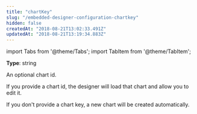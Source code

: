 ```yaml
---
title: "chartKey"
slug: "/embedded-designer-configuration-chartkey"
hidden: false
createdAt: "2018-08-21T13:02:33.491Z"
updatedAt: "2018-08-21T13:19:34.883Z"
---
```


import Tabs from '@theme/Tabs';
import TabItem from '@theme/TabItem';

**Type**: string  

An optional chart id. 

If you provide a chart id, the designer will load that chart and allow you to edit it.

If you don't provide a chart key, a new chart will be created automatically.
